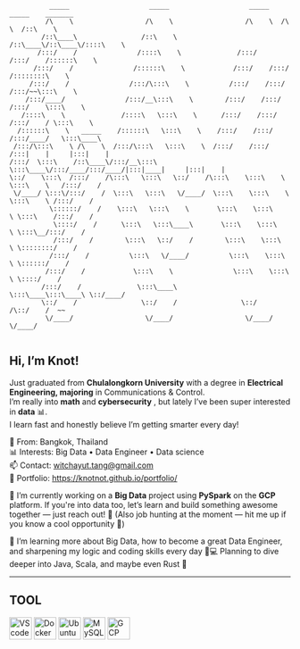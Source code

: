 ```
          _____                    _____                    _____    _____    _______         
         /\    \                  /\    \                  /\    \  /\    \  /::\    \        
        /::\____\                /::\    \                /::\____\/::\____\/::::\    \       
       /:::/    /               /::::\    \              /:::/    /:::/    /::::::\    \      
      /:::/    /               /::::::\    \            /:::/    /:::/    /::::::::\    \     
     /:::/    /               /:::/\:::\    \          /:::/    /:::/    /:::/~~\:::\    \    
    /:::/____/               /:::/__\:::\    \        /:::/    /:::/    /:::/    \:::\    \   
   /::::\    \              /::::\   \:::\    \      /:::/    /:::/    /:::/    / \:::\    \  
  /::::::\    \   _____    /::::::\   \:::\    \    /:::/    /:::/    /:::/____/   \:::\____\ 
 /:::/\:::\    \ /\    \  /:::/\:::\   \:::\    \  /:::/    /:::/    /:::|    |     |:::|    |
/:::/  \:::\    /::\____\/:::/__\:::\   \:::\____\/:::/____/:::/____/|:::|____|     |:::|    |
\::/    \:::\  /:::/    /\:::\   \:::\   \::/    /\:::\    \:::\    \ \:::\    \   /:::/    / 
 \/____/ \:::\/:::/    /  \:::\   \:::\   \/____/  \:::\    \:::\    \ \:::\    \ /:::/    /  
          \::::::/    /    \:::\   \:::\    \       \:::\    \:::\    \ \:::\    /:::/    /   
           \::::/    /      \:::\   \:::\____\       \:::\    \:::\    \ \:::\__/:::/    /    
           /:::/    /        \:::\   \::/    /        \:::\    \:::\    \ \::::::::/    /     
          /:::/    /          \:::\   \/____/          \:::\    \:::\    \ \::::::/    /      
         /:::/    /            \:::\    \               \:::\    \:::\    \ \::::/    /       
        /:::/    /              \:::\____\               \:::\____\:::\____\ \::/____/        
        \::/    /                \::/    /                \::/    /\::/    /  ~~              
         \/____/                  \/____/                  \/____/  \/____/                   
                                                                                              
```
## Hi, I’m Knot!  
Just graduated from **Chulalongkorn University** with a degree in **Electrical Engineering, majoring** in Communications & Control.  
I’m really into **math**  and **cybersecurity** , but lately I’ve been super interested in **data** 📊.  
I learn fast and honestly believe I’m getting smarter every day!

📍 From: Bangkok, Thailand  
📊 Interests: Big Data • Data Engineer • Data science  
📫 Contact: witchayut.tang@gmail.com  
📁 Portfolio: https://knotnot.github.io/portfolio/

🔭 I’m currently working on a **Big Data** project using **PySpark** on the **GCP** platform.
If you're into data too, let’s learn and build something awesome together — just reach out! 🙌
(Also job hunting at the moment — hit me up if you know a cool opportunity 💼)

🌱 I’m learning more about Big Data, how to become a great Data Engineer,
and sharpening my logic and coding skills every day 🧠💻
Planning to dive deeper into Java, Scala, and maybe even Rust 🚀
***
## TOOL
<p align="left"> <img src="https://upload.wikimedia.org/wikipedia/commons/thumb/9/9a/Visual_Studio_Code_1.35_icon.svg/250px-Visual_Studio_Code_1.35_icon.svg.png" alt="VScode" title="VScode" width="40" height="40"/> 
  <img src="https://cdn.jsdelivr.net/gh/devicons/devicon/icons/docker/docker-original.svg" alt="Docker" title="Docker" width="40" height="40"/> 
  <img src="https://upload.wikimedia.org/wikipedia/commons/thumb/9/9e/UbuntuCoF.svg/1024px-UbuntuCoF.svg.png" title="Ubuntu" width="40" height="40">
  <img src="https://zixzax.net/wp-content/uploads/2020/05/MySQL-%E0%B8%84%E0%B8%B7%E0%B8%AD%E0%B8%AD%E0%B8%B0%E0%B9%84%E0%B8%A3.png" title="MySQL" width="40" height="40">
  <img src="https://avatars.githubusercontent.com/u/2810941?s=280&v=4" title="GCP" width="40" height="40">
  
  

